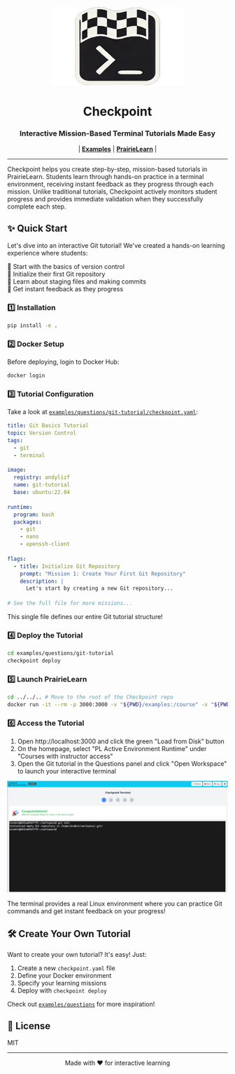 <p align="center">
  <img alt="Checkpoint" src="docs/images/checkpoint-logo.png" width="300"/>
</p>

<h1 align="center">
Checkpoint
</h1>

<h3 align="center">
Interactive Mission-Based Terminal Tutorials Made Easy
</h3>

<p align="center">
| <a href="examples/"><b>Examples</b></a> | <a href="https://prairielearn.readthedocs.io/"><b>PrairieLearn</b></a> |
</p>

---

Checkpoint helps you create step-by-step, mission-based tutorials in PrairieLearn. Students learn through hands-on practice in a terminal environment, receiving instant feedback as they progress through each mission. Unlike traditional tutorials, Checkpoint actively monitors student progress and provides immediate validation when they successfully complete each step.

## ✨ Quick Start

Let's dive into an interactive Git tutorial! We've created a hands-on learning experience where students:

🔸 Start with the basics of version control  
🔸 Initialize their first Git repository  
🔸 Learn about staging files and making commits  
🔸 Get instant feedback as they progress  

### 1️⃣ Installation

```bash
pip install -e .
```

### 2️⃣ Docker Setup

Before deploying, login to Docker Hub:
```bash
docker login
```

### 3️⃣ Tutorial Configuration

Take a look at [`examples/questions/git-tutorial/checkpoint.yaml`](examples/questions/git-tutorial/checkpoint.yaml):

```yaml
title: Git Basics Tutorial
topic: Version Control
tags:
  - git
  - terminal

image:
  registry: andylizf
  name: git-tutorial
  base: ubuntu:22.04

runtime:
  program: bash
  packages:
    - git
    - nano
    - openssh-client

flags:
  - title: Initialize Git Repository
    prompt: "Mission 1: Create Your First Git Repository"
    description: |
      Let's start by creating a new Git repository...

# See the full file for more missions...
```

This single file defines our entire Git tutorial structure!

### 4️⃣ Deploy the Tutorial

```bash
cd examples/questions/git-tutorial
checkpoint deploy
```

### 5️⃣ Launch PrairieLearn

```bash
cd ../../.. # Move to the root of the Checkpoint repo
docker run -it --rm -p 3000:3000 -v "${PWD}/examples:/course" -v "${PWD}/examples/pl_ag_jobs:/jobs" -e HOST_JOBS_DIR="${PWD}/examples/pl_ag_jobs" -v /var/run/docker.sock:/var/run/docker.sock --platform linux/amd64 --add-host=host.docker.internal:172.17.0.1 prairielearn/prairielearn
```

### 6️⃣ Access the Tutorial

1. Open http://localhost:3000 and click the green "Load from Disk" button
2. On the homepage, select "PL Active Environment Runtime" under "Courses with instructor access"
3. Open the Git tutorial in the Questions panel and click "Open Workspace" to launch your interactive terminal

<p align="center">
  <img src="docs/images/terminal-preview.png" alt="Interactive Terminal" width="700"/>
</p>

The terminal provides a real Linux environment where you can practice Git commands and get instant feedback on your progress!

## 🛠️ Create Your Own Tutorial

Want to create your own tutorial? It's easy! Just:

1. Create a new `checkpoint.yaml` file
2. Define your Docker environment
3. Specify your learning missions
4. Deploy with `checkpoint deploy`

Check out [`examples/questions`](examples/questions) for more inspiration!

## 📄 License

MIT

---
<p align="center">
  Made with ❤️ for interactive learning
</p>
